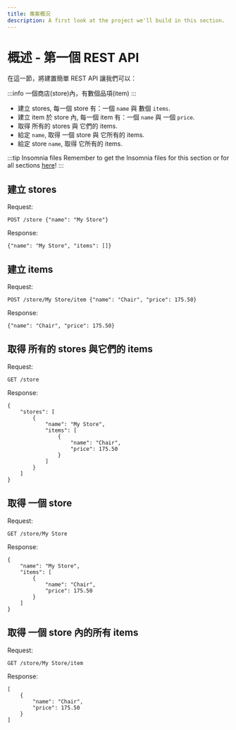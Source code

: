 ```yaml
---
title: 專案概況
description: A first look at the project we'll build in this section.
---
```


# 概述 - 第一個 REST API

在這一節，將建置簡單 REST API 讓我們可以：

:::info
一個商店(store)內，有數個品項(item)
:::

- 建立 stores, 每一個 store 有：一個 `name` 與 數個 `items`.
- 建立 item 於 store 內, 每一個 item 有：一個 `name` 與 一個 `price`.
- 取得 所有的 stores 與 它們的 items.
- 給定 `name`, 取得 一個 store 與 它所有的 items.
- 給定 store `name`, 取得 它所有的 items.

:::tip Insomnia files
Remember to get the Insomnia files for this section or for all sections [here](/insomnia-files/)!
:::

## 建立 stores

Request:

```
POST /store {"name": "My Store"}
```

Response:

```
{"name": "My Store", "items": []}
```

## 建立 items

Request:

```
POST /store/My Store/item {"name": "Chair", "price": 175.50}
```

Response:

```
{"name": "Chair", "price": 175.50}
```

## 取得 所有的 stores 與它們的 items

Request:

```
GET /store
```

Response:

```
{
    "stores": [
        {
            "name": "My Store",
            "items": [
                {
                    "name": "Chair",
                    "price": 175.50
                }
            ]
        }
    ]
}
```

## 取得 一個 store

Request:

```
GET /store/My Store
```

Response:

```
{
    "name": "My Store",
    "items": [
        {
            "name": "Chair",
            "price": 175.50
        }
    ]
}
```

## 取得 一個 store 內的所有 items

Request:

```
GET /store/My Store/item
```

Response:

```
[
    {
        "name": "Chair",
        "price": 175.50
    }
]
```
